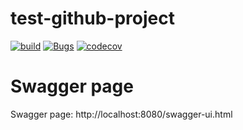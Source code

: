 # test-github-project

[![build](https://github.com/ainur-asadov/test-github-project/workflows/build/badge.svg?branch=main)](https://github.com/ainur-asadov/test-github-project/actions?query=workflow%3Abuild)
[![Bugs](https://sonarcloud.io/api/project_badges/measure?project=test-github-project&metric=bugs)](https://sonarcloud.io/dashboard?id=test-github-project)
[![codecov](https://codecov.io/gh/ainur-asadov/test-github-project/branch/main/graph/badge.svg?token=0I5WVBI9CU)](https://codecov.io/gh/ainur-asadov/test-github-project/branch/main)

# Swagger page
Swagger page: http://localhost:8080/swagger-ui.html